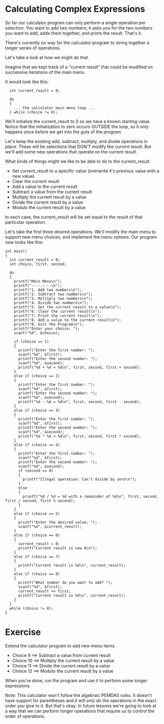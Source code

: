 Calculating Complex Expressions
===============================

So far our calculator program can only perform a single operation per selection.
You want to add two numbers, it asks you for the two numbers you want to add,
adds them together, and prints the result. That's it.

There's currently no way for the calculator program to string together a longer
series of operations.

Let's take a look at how we might do that.

Imagine that we kept track of a "current result" that could be modified on successive
iterations of the main menu.

It would look like this:

```
  int current_result = 0;

  do
  {
    ... the calculator main menu loop ...
  } while (choice != 0);
```

We'll initialize the current_result to 0 so we have a known starting value. Notice that
the initialization to zero occurs OUTSIDE the loop, so it only happens once before we
get into the guts of the program.

Let's keep the existing add, subtract, multiply, and divide operations in place. These
will be selections that DON'T modify the current result. But we'll add some new operations
that operate on the current result.

What kinds of things might we like to be able to do to the current_result:

* Set current_result to a specific value (overwrite it's previous value with a new value)
* Clear the current result
* Add a value to the current result
* Subtract a value from the current result
* Multiply the current result by a value
* Divide the current result by a value
* Modulo the current result by a value

In each case, the current_result will be set equal to the result of that particular operation.

Let's take the first three desired operations. We'll modify the main menu to support new
menu choices, and implement the menu options. Our program now looks like this:

```
int main()
{
  int current_result = 0;
  int choice, first, second;

  do
  {
    printf("Main Menu\n");
    printf("---------\n");
    printf("1. Add two numbers\n");
    printf("2. Subtract two numbers\n");
    printf("3. Multiply two numbers\n");
    printf("4. Divide two numbers\n");
    printf("5. Set the current result to a value\n");
    printf("6. Clear the current result\n");
    printf("7. Print the current result\n");
    printf("8. Add a value to the current result\n");
    printf("0. Exit the Program\n");
    printf("Enter your choice: ");
    scanf("%d", &choice);

    if (choice == 1)
    {
      printf("Enter the first number: ");
      scanf("%d", &first);
      printf("Enter the second number: ");
      scanf("%d", &second);
      printf("%d + %d = %d\n", first, second, first + second);
    }
    else if (choice == 2)
    {
      printf("Enter the first number: ");
      scanf("%d", &first);
      printf("Enter the second number: ");
      scanf("%d", &second);
      printf("%d - %d = %d\n", first, second, first - second);
    }
    else if (choice == 3)
    {
      printf("Enter the first number: ");
      scanf("%d", &first);
      printf("Enter the second number: ");
      scanf("%d", &second);
      printf("%d * %d = %d\n", first, second, first * second);
    }
    else if (choice == 4)
    {
      printf("Enter the first number: ");
      scanf("%d", &first);
      printf("Enter the second number: ");
      scanf("%d", &second);
      if (second == 0)
      {
        printf("Illegal operation: Can't divide by zero\n");
      }
      else
      {
        printf("%d / %d = %d with a remainder of %d\n", first, second, first / second, first % second);
      }
    }
    else if (choice == 5)
    {
      printf("Enter the desired value: ");
      scanf("%d", &current_result);
    }
    else if (choice == 6)
    {
      current_result = 0;
      printf("Current result is now 0\n");
    }
    else if (choice == 7) 
    {
      printf("Current result is %d\n", current_result);
    }
    else if (choice == 8)
    {
      printf("What number do you want to add? ");
      scanf("%d", &first);
      current_result += first;
      printf("Current result is %d\n", current_result);
    }
  }
  while (choice != 0);
}
```

Exercise
========

Extend the calculator program to add new menu items

* Choice 9 ==> Subtract a value from current result
* Choice 10 ==> Multiply the current result by a value
* Choice 11 ==> Divide the current result by a value
* Choice 12 ==> Modulo the current result by a value

When you're done, run the program and use it to perform some longer
expressions.

Note: This calculator won't follow the algebraic PEMDAS rules. It doesn't
have support for parentheses and it will only do the operations in the
exact order you give to it. But that's okay. In future lessons we're going
to look at a way that we can perform longer operations that require us to
control the order of operations.
